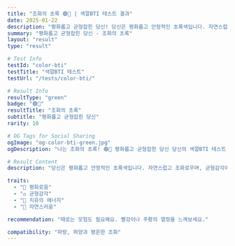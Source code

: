 ```yaml
---
title: "조화의 초록 🟢🌿 | 색깔BTI 테스트 결과"
date: 2025-01-22
description: "평화롭고 균형잡힌 당신! 당신은 평화롭고 안정적인 초록색입니다. 자연스럽고 조화로우며, 균형감각이 뛰어나요. 사람들에게 안정감과 위로를 주는 존재입니다...."
summary: "평화롭고 균형잡힌 당신 - 조화의 초록"
layout: "result"
type: "result"

# Test Info
testId: "color-bti"
testTitle: "색깔BTI 테스트"
testUrl: "/tests/color-bti/"

# Result Info
resultType: "green"
badge: "🟢🌿"
resultTitle: "조화의 초록"
subtitle: "평화롭고 균형잡힌 당신"
rarity: 10

# OG Tags for Social Sharing
ogImage: "og-color-bti-green.jpg"
ogDescription: "나는 조화의 초록! 🟢🌿 평화롭고 균형잡힌 당신 당신의 색깔BTI 테스트 결과는?"

# Result Content
description: "당신은 평화롭고 안정적인 초록색입니다. 자연스럽고 조화로우며, 균형감각이 뛰어나요. 사람들에게 안정감과 위로를 주는 존재입니다."

traits:
  - "🌿 평화로움"
  - "⚖️ 균형감각"
  - "💚 치유의 에너지"
  - "🍃 자연스러움"

recommendation: "때로는 모험도 필요해요. 빨강이나 주황의 열정을 느껴보세요."

compatibility: "파랑, 하양과 평온한 조화"
---
```

